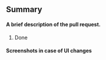 ## Summary

#### A brief description of the pull request.

1. Done

#### Screenshots in case of UI changes


